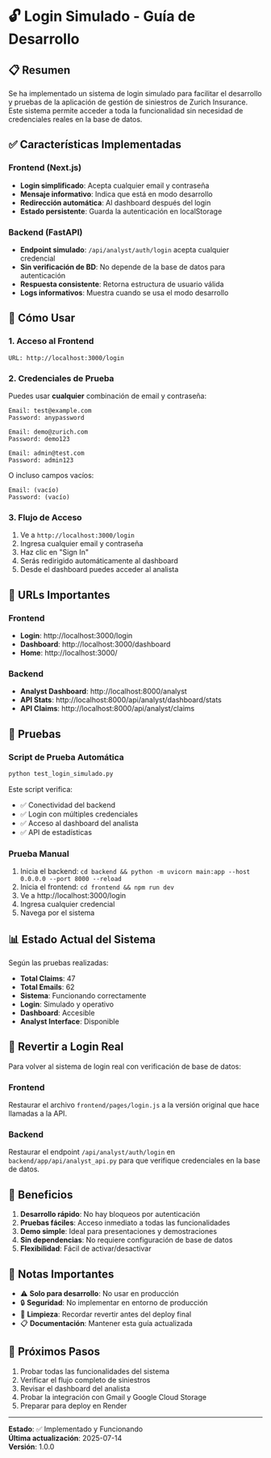 # 🔓 Login Simulado - Guía de Desarrollo

## 📋 Resumen

Se ha implementado un sistema de login simulado para facilitar el desarrollo y pruebas de la aplicación de gestión de siniestros de Zurich Insurance. Este sistema permite acceder a toda la funcionalidad sin necesidad de credenciales reales en la base de datos.

## ✅ Características Implementadas

### Frontend (Next.js)
- **Login simplificado**: Acepta cualquier email y contraseña
- **Mensaje informativo**: Indica que está en modo desarrollo
- **Redirección automática**: Al dashboard después del login
- **Estado persistente**: Guarda la autenticación en localStorage

### Backend (FastAPI)
- **Endpoint simulado**: `/api/analyst/auth/login` acepta cualquier credencial
- **Sin verificación de BD**: No depende de la base de datos para autenticación
- **Respuesta consistente**: Retorna estructura de usuario válida
- **Logs informativos**: Muestra cuando se usa el modo desarrollo

## 🚀 Cómo Usar

### 1. Acceso al Frontend
```
URL: http://localhost:3000/login
```

### 2. Credenciales de Prueba
Puedes usar **cualquier** combinación de email y contraseña:

```
Email: test@example.com
Password: anypassword
```

```
Email: demo@zurich.com  
Password: demo123
```

```
Email: admin@test.com
Password: admin123
```

O incluso campos vacíos:
```
Email: (vacío)
Password: (vacío)
```

### 3. Flujo de Acceso
1. Ve a `http://localhost:3000/login`
2. Ingresa cualquier email y contraseña
3. Haz clic en "Sign In"
4. Serás redirigido automáticamente al dashboard
5. Desde el dashboard puedes acceder al analista

## 🔧 URLs Importantes

### Frontend
- **Login**: http://localhost:3000/login
- **Dashboard**: http://localhost:3000/dashboard
- **Home**: http://localhost:3000/

### Backend
- **Analyst Dashboard**: http://localhost:8000/analyst
- **API Stats**: http://localhost:8000/api/analyst/dashboard/stats
- **API Claims**: http://localhost:8000/api/analyst/claims

## 🧪 Pruebas

### Script de Prueba Automática
```bash
python test_login_simulado.py
```

Este script verifica:
- ✅ Conectividad del backend
- ✅ Login con múltiples credenciales
- ✅ Acceso al dashboard del analista
- ✅ API de estadísticas

### Prueba Manual
1. Inicia el backend: `cd backend && python -m uvicorn main:app --host 0.0.0.0 --port 8000 --reload`
2. Inicia el frontend: `cd frontend && npm run dev`
3. Ve a http://localhost:3000/login
4. Ingresa cualquier credencial
5. Navega por el sistema

## 📊 Estado Actual del Sistema

Según las pruebas realizadas:
- **Total Claims**: 47
- **Total Emails**: 62
- **Sistema**: Funcionando correctamente
- **Login**: Simulado y operativo
- **Dashboard**: Accesible
- **Analyst Interface**: Disponible

## 🔄 Revertir a Login Real

Para volver al sistema de login real con verificación de base de datos:

### Frontend
Restaurar el archivo `frontend/pages/login.js` a la versión original que hace llamadas a la API.

### Backend  
Restaurar el endpoint `/api/analyst/auth/login` en `backend/app/api/analyst_api.py` para que verifique credenciales en la base de datos.

## 🎯 Beneficios

1. **Desarrollo rápido**: No hay bloqueos por autenticación
2. **Pruebas fáciles**: Acceso inmediato a todas las funcionalidades
3. **Demo simple**: Ideal para presentaciones y demostraciones
4. **Sin dependencias**: No requiere configuración de base de datos
5. **Flexibilidad**: Fácil de activar/desactivar

## 📝 Notas Importantes

- ⚠️ **Solo para desarrollo**: No usar en producción
- 🔒 **Seguridad**: No implementar en entorno de producción
- 🧹 **Limpieza**: Recordar revertir antes del deploy final
- 📋 **Documentación**: Mantener esta guía actualizada

## 🚀 Próximos Pasos

1. Probar todas las funcionalidades del sistema
2. Verificar el flujo completo de siniestros
3. Revisar el dashboard del analista
4. Probar la integración con Gmail y Google Cloud Storage
5. Preparar para deploy en Render

---

**Estado**: ✅ Implementado y Funcionando  
**Última actualización**: 2025-07-14  
**Versión**: 1.0.0 